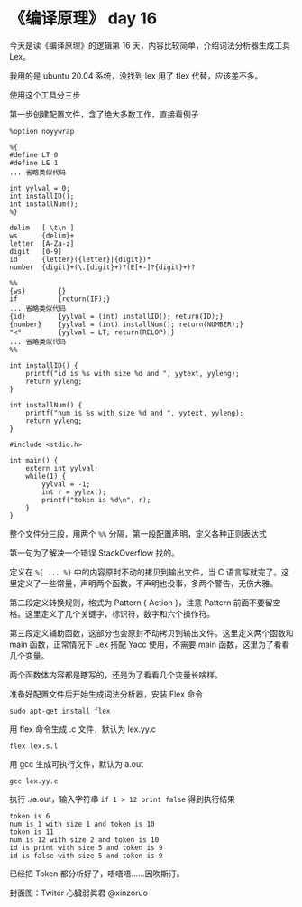 # 《编译原理》 day 16

今天是读《编译原理》的逻辑第 16 天，内容比较简单，介绍词法分析器生成工具 Lex。

我用的是 ubuntu 20.04 系统，没找到 lex 用了 flex 代替，应该差不多。

使用这个工具分三步

第一步创建配置文件，含了绝大多数工作，直接看例子

```text
%option noyywrap

%{
#define LT 0
#define LE 1
... 省略类似代码

int yylval = 0;
int installID();
int installNum();
%}

delim   [ \t\n ]
ws      {delim}+
letter  [A-Za-z]
digit   [0-9]
id      {letter}({letter}|{digit})*
number  {digit}+(\.{digit}+)?(E[+-]?{digit}+)?

%%
{ws}        {}
if          {return(IF);}
... 省略类似代码
{id}        {yylval = (int) installID(); return(ID);}
{number}    {yylval = (int) installNum(); return(NUMBER);}
"<"         {yylval = LT; return(RELOP);}
... 省略类似代码
%%

int installID() {
    printf("id is %s with size %d and ", yytext, yyleng);
    return yyleng;
}

int installNum() {
    printf("num is %s with size %d and ", yytext, yyleng);
    return yyleng;
}

#include <stdio.h>

int main() {
    extern int yylval;
    while(1) {
        yylval = -1;
        int r = yylex();
        printf("token is %d\n", r);
    }
}
```

整个文件分三段，用两个 `%%` 分隔，第一段配置声明，定义各种正则表达式

第一句为了解决一个错误 StackOverflow 找的。

定义在 `%{ ... %}` 中的内容原封不动的拷贝到输出文件，当 C 语言写就完了。这里定义了一些常量，声明两个函数，不声明也没事，多两个警告，无伤大雅。

第二段定义转换规则，格式为 Pattern { Action }，注意 Pattern 前面不要留空格。这里定义了几个关键字，标识符，数字和六个操作符。

第三段定义辅助函数，这部分也会原封不动拷贝到输出文件。这里定义两个函数和 main 函数，正常情况下 Lex 搭配 Yacc 使用，不需要 main 函数，这里为了看看几个变量。

两个函数体内容都是瞎写的，还是为了看看几个变量长啥样。

准备好配置文件后开始生成词法分析器，安装 Flex 命令

```
sudo apt-get install flex
```

用 flex 命令生成 .c 文件，默认为 lex.yy.c

```
flex lex.s.l
```

用 gcc 生成可执行文件，默认为 a.out

```
gcc lex.yy.c
```

执行 ./a.out，输入字符串 `if 1 > 12 print false` 得到执行结果

```
token is 6
num is 1 with size 1 and token is 10
token is 11
num is 12 with size 2 and token is 10
id is print with size 5 and token is 9
id is false with size 5 and token is 9
```

已经把 Token 都分析好了，唔唔唔……因吹斯汀。

封面图：Twiter 心臓弱眞君 @xinzoruo